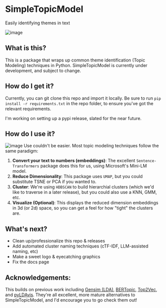 # SimpleTopicModel
Easily identifying themes in text

![image](https://github.com/DecafSunrise/SimpleTopicModel/assets/36832027/3555d505-392a-4729-bdc6-9256079a376d)

## What is this?
This is a package that wraps up common theme identification (Topic Modeling) techniques in Python. SimpleTopicModel is currently under development, and subject to change.

## How do I get it?
Currently, you can git clone this repo and import it locally. Be sure to run `pip install -r requirements.txt` in the repo folder, to ensure you've got the relevant requirements.

I'm working on setting up a pypi release, slated for the near future.

## How do I use it?
![image](https://github.com/DecafSunrise/SimpleTopicModel/assets/36832027/b32ef2d3-c9fd-4304-864a-3d873c5bbe7e)
Use couldn't be easier. Most topic modeling techniques follow the same paradigm:
1. **Convert your text to numbers (embeddings)**: The excellent `Sentence-Transformers` package does this for us, using Microsoft's Mini-LM model.
2. **Reduce Dimensionality**: This package uses `UMAP`, but you could substitute TSNE or PCA if you wanted to.
3. **Cluster**: We're using `HDBSCAN` to build hierarchial clusters (which we'd like to traverse in a later release), but you could also use a KNN, GMM, etc.
4. **Visualize (Optional)**: This displays the reduced dimension embeddings in 3d (or 2d) space, so you can get a feel for how "tight" the clusters are.

## What's next?
- Clean up/professionalize this repo & releases
- Add automated cluster naming techniques (cTF-IDF, LLM-assisted naming, etc)
- Make a sweet logo & eyecatching graphics
- Fix the docs page

## Acknowledgements:
This builds on previous work including [Gensim (LDA)](https://radimrehurek.com/gensim/), [BERTopic](https://maartengr.github.io/BERTopic/index.html), [Top2Vec](https://github.com/ddangelov/Top2Vec), and [pyLDAvis](https://pypi.org/project/pyLDAvis/). They're all excellent, more mature alternatives to SimpleTopicModel, and I'd encourage you to go check them out!
